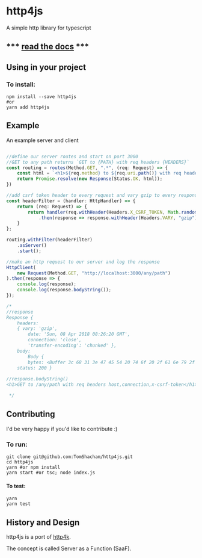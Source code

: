 # http4js

A simple http library for typescript

## *** [read the docs](https://tomshacham.github.io/http4js/) ***

## Using in your project

### To install:

```
npm install --save http4js
#or
yarn add http4js
```


## Example

An example server and client

```typescript

//define our server routes and start on port 3000
//GET to any path returns `GET to {PATH} with req headers {HEADERS}`
const routing = routes(Method.GET, ".*", (req: Request) => {
    const html = `<h1>${req.method} to ${req.uri.path()} with req headers ${Object.keys(req.headers)}</h1>`;
    return Promise.resolve(new Response(Status.OK, html));
})

//add csrf token header to every request and vary gzip to every response
const headerFilter = (handler: HttpHandler) => {
    return (req: Request) => {
        return handler(req.withHeader(Headers.X_CSRF_TOKEN, Math.random()))
            .then(response => response.withHeader(Headers.VARY, "gzip"));
    }
};

routing.withFilter(headerFilter)
    .asServer()
    .start();

//make an http request to our server and log the response
HttpClient(
    new Request(Method.GET, "http://localhost:3000/any/path")
).then(response => {
    console.log(response);
    console.log(response.bodyString());
});

/*
//response
Response {
    headers:
    { vary: 'gzip',
        date: 'Sun, 08 Apr 2018 08:26:20 GMT',
        connection: 'close',
        'transfer-encoding': 'chunked' },
    body:
        Body {
        bytes: <Buffer 3c 68 31 3e 47 45 54 20 74 6f 20 2f 61 6e 79 2f 70 61 74 68 20 77 69 74 68 20 72 65 71 20 68 65 61 64 65 72 73 20 68 6f 73 74 2c 63 6f 6e 6e 65 63 74 ... > },
    status: 200 }
    
//response.bodyString()
<h1>GET to /any/path with req headers host,connection,x-csrf-token</h1>

 */
```

## Contributing

I'd be very happy if you'd like to contribute :)

### To run:

```
git clone git@github.com:TomShacham/http4js.git  
cd http4js
yarn #or npm install
yarn start #or tsc; node index.js
```

#### To test:

```
yarn
yarn test
```

## History and Design

http4js is a port of [http4k](https://github.com/http4k/http4k).

The concept is called Server as a Function (SaaF).
